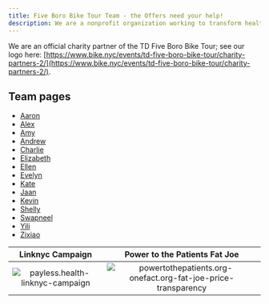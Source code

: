 ```yaml
---
title: Five Boro Bike Tour Team - the Offers need your help!
description: We are a nonprofit organization working to transform healthcare access and efficiency globally using open-source artificial intelligence (AI) solutions
---
```


We are an official charity partner of the TD Five Boro Bike Tour; see our logo here: [https://www.bike.nyc/events/td-five-boro-bike-tour/charity-partners-2/](https://www.bike.nyc/events/td-five-boro-bike-tour/charity-partners-2/).

## Team pages

* [Aaron](/five-boro-bike-tour/aaron)
* [Alex](/five-boro-bike-tour/alex)
* [Amy](/five-boro-bike-tour/amy)
* [Andrew](/five-boro-bike-tour/andrew)
* [Charlie](/five-boro-bike-tour/charlie)
* [Elizabeth](/five-boro-bike-tour/elizabeth)
* [Ellen](/five-boro-bike-tour/ellen)
* [Evelyn](/five-boro-bike-tour/evelyn)
* [Kate](/five-boro-bike-tour/kate)
* [Jaan](/five-boro-bike-tour/jaan)
* [Kevin](/five-boro-bike-tour/kevin)
* [Shelly](/five-boro-bike-tour/shelly)
* [Swapneel](/five-boro-bike-tour/swapneel)
* [Yili](/five-boro-bike-tour/yili)
* [Zixiao](/five-boro-bike-tour/zixiao)

Linknyc Campaign                                                                                     |  Power to the Patients Fat Joe
:---------------------------------------------------------------------------------------------------:|:-------------------------:
![payless.health-linknyc-campaign](/images/five-boro-bike-tour/payless.health-linknyc-campaign.jpg)  |  ![powertothepatients.org-onefact.org-fat-joe-price-transparency](/images/five-boro-bike-tour/powertothepatients.org-onefact.org-fat-joe-price-transparency.jpg)
